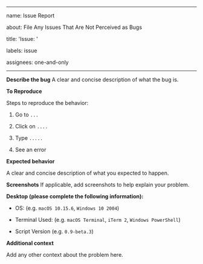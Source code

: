 * * *

name: Issue Report

about: File Any Issues That Are Not Perceived as Bugs

title: 'Issue: '

labels: issue

assignees: one-and-only

* * *

**Describe the bug**
A clear and concise description of what the bug is.

**To Reproduce**

Steps to reproduce the behavior:

1.  Go to `...`

2.  Click on `....`

3.  Type `.....`

4.  See an error

**Expected behavior**

A clear and concise description of what you expected to happen.

**Screenshots**
If applicable, add screenshots to help explain your problem.

**Desktop (please complete the following information):**

-   OS: (e.g. `macOS 10.15.6`, `Windows 10 2004`)

-   Terminal Used: (e.g. `macOS Terminal`, `iTerm 2`, `Windows PowerShell`)

-   Script Version (e.g. `0.9-beta.3`)

**Additional context**

Add any other context about the problem here.
